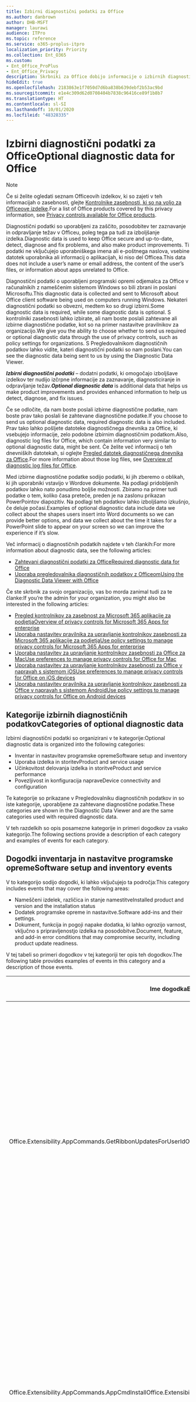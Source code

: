 ```yaml
---
title: Izbirni diagnostični podatki za Office
ms.author: danbrown
author: DHB-MSFT
manager: laurawi
audience: ITPro
ms.topic: reference
ms.service: o365-proplus-itpro
localization_priority: Priority
ms.collection: Ent_O365
ms.custom:
- Ent_Office_ProPlus
- Ent_Office_Privacy
description: Skrbniki za Office dobijo informacije o izbirnih diagnostičnih podatkih v Officeu, vključno z nekaterimi primeri dogodkov.
hideEdit: true
ms.openlocfilehash: 2183863e1f7050d7d6ba838b639debf2b53ac9bd
ms.sourcegitcommit: e1e4c309d62d0708404b7838c96416ce89f1b8b7
ms.translationtype: HT
ms.contentlocale: sl-SI
ms.lasthandoff: 10/01/2020
ms.locfileid: "48328335"
---
```

# <a name="optional-diagnostic-data-for-office"></a><span data-ttu-id="27247-103">Izbirni diagnostični podatki za Office</span><span class="sxs-lookup"><span data-stu-id="27247-103">Optional diagnostic data for Office</span></span>

> [!NOTE]
> <span data-ttu-id="27247-104">Če si želite ogledati seznam Officeovih izdelkov, ki so zajeti v teh informacijah o zasebnosti, glejte [Kontrolnike zasebnosti, ki so na voljo za Officeove izdelke](products-versions-privacy-controls.md).</span><span class="sxs-lookup"><span data-stu-id="27247-104">For a list of Office products covered by this privacy information, see [Privacy controls available for Office products](products-versions-privacy-controls.md).</span></span>

<span data-ttu-id="27247-105">Diagnostični podatki so uporabljeni za zaščito, posodobitev ter zaznavanje in odpravljanje težav v Officeu, poleg tega pa tudi za izboljšanje izdelka.</span><span class="sxs-lookup"><span data-stu-id="27247-105">Diagnostic data is used to keep Office secure and up-to-date, detect, diagnose and fix problems, and also make product improvements.</span></span> <span data-ttu-id="27247-106">Ti podatki ne vključujejo uporabniškega imena ali e-poštnega naslova, vsebine datotek uporabnika ali informacij o aplikacijah, ki niso del Officea.</span><span class="sxs-lookup"><span data-stu-id="27247-106">This data does not include a user’s name or email address, the content of the user’s files, or information about apps unrelated to Office.</span></span>

<span data-ttu-id="27247-107">Diagnostični podatki o uporabljeni programski opremi odjemalca za Office v računalnikih z nameščenim sistemom Windows so bili zbrani in poslani Microsoftu.</span><span class="sxs-lookup"><span data-stu-id="27247-107">This diagnostic data is collected and sent to Microsoft about Office client software being used on computers running Windows.</span></span> <span data-ttu-id="27247-108">Nekateri diagnostični podatki so obvezni, medtem ko so drugi izbirni.</span><span class="sxs-lookup"><span data-stu-id="27247-108">Some diagnostic data is required, while some diagnostic data is optional.</span></span> <span data-ttu-id="27247-109">S kontrolniki zasebnosti lahko izbirate, ali nam boste poslali zahtevane ali izbirne diagnostične podatke, kot so na primer nastavitve pravilnikov za organizacijo.</span><span class="sxs-lookup"><span data-stu-id="27247-109">We give you the ability to choose whether to send us required or optional diagnostic data through the use of privacy controls, such as policy settings for organizations.</span></span> <span data-ttu-id="27247-110">S Pregledovalnikom diagnostičnih podatkov lahko vidite, kateri diagnostični podatki so nam poslani.</span><span class="sxs-lookup"><span data-stu-id="27247-110">You can see the diagnostic data being sent to us by using the Diagnostic Data Viewer.</span></span>

<span data-ttu-id="27247-111">***Izbirni diagnostični podatki*** – dodatni podatki, ki omogočajo izboljšave izdelkov ter nudijo izčrpne informacije za zaznavanje, diagnosticiranje in odpravljanje težav.</span><span class="sxs-lookup"><span data-stu-id="27247-111">***Optional diagnostic data*** is additional data that helps us make product improvements and provides enhanced information to help us detect, diagnose, and fix issues.</span></span>

<span data-ttu-id="27247-112">Če se odločite, da nam boste poslali izbirne diagnostične podatke, nam boste prav tako poslali še zahtevane diagnostične podatke.</span><span class="sxs-lookup"><span data-stu-id="27247-112">If you choose to send us optional diagnostic data, required diagnostic data is also included.</span></span> <span data-ttu-id="27247-113">Prav tako lahko pošljete datoteke diagnostičnega dnevnika za Office, ki vsebujejo informacije, zelo podobne izbirnim diagnostičnim podatkom.</span><span class="sxs-lookup"><span data-stu-id="27247-113">Also, diagnostic log files for Office, which contain information very similar to optional diagnostic data, might be sent.</span></span> <span data-ttu-id="27247-114">Če želite več informacij o teh dnevniških datotekah, si oglejte [Pregled datotek diagnostičnega dnevnika za Office](https://support.microsoft.com/office/fba86aac-70dc-4858-ae1f-ec2034346cdf).</span><span class="sxs-lookup"><span data-stu-id="27247-114">For more information about those log files, see [Overview of diagnostic log files for Office](https://support.microsoft.com/office/fba86aac-70dc-4858-ae1f-ec2034346cdf).</span></span>

<span data-ttu-id="27247-115">Med izbirne diagnostične podatke sodijo podatki, ki jih zberemo o oblikah, ki jih uporabniki vstavijo v Wordove dokumente. Na podlagi pridobljenih podatkov lahko nato ponudimo boljše možnosti. Zbiramo na primer tudi podatke o tem, koliko časa preteče, preden je na zaslonu prikazan PowerPointov diapozitiv. Na podlagi teh podatkov lahko izboljšamo izkušnjo, če deluje počasi.</span><span class="sxs-lookup"><span data-stu-id="27247-115">Examples of optional diagnostic data include data we collect about the shapes users insert into Word documents so we can provide better options, and data we collect about the time it takes for a PowerPoint slide to appear on your screen so we can improve the experience if it’s slow.</span></span>

<span data-ttu-id="27247-116">Več informacij o diagnostičnih podatkih najdete v teh člankih:</span><span class="sxs-lookup"><span data-stu-id="27247-116">For more information about diagnostic data, see the following articles:</span></span>

- [<span data-ttu-id="27247-117">Zahtevani diagnostični podatki za Office</span><span class="sxs-lookup"><span data-stu-id="27247-117">Required diagnostic data for Office</span></span>](required-diagnostic-data.md)
- [<span data-ttu-id="27247-118">Uporaba pregledovalnika diagnostičnih podatkov z Officeom</span><span class="sxs-lookup"><span data-stu-id="27247-118">Using the Diagnostic Data Viewer with Office</span></span>](https://support.microsoft.com/office/cf761ce9-d805-4c60-a339-4e07f3182855)

<span data-ttu-id="27247-119">Če ste skrbnik za svojo organizacijo, vas bo morda zanimal tudi za te članke:</span><span class="sxs-lookup"><span data-stu-id="27247-119">If you’re the admin for your organization, you might also be interested in the following articles:</span></span>

- [<span data-ttu-id="27247-120">Pregled kontrolnikov za zasebnost za Microsoft 365 aplikacije za podjetja</span><span class="sxs-lookup"><span data-stu-id="27247-120">Overview of privacy controls for Microsoft 365 Apps for enterprise</span></span>](overview-privacy-controls.md)
- [<span data-ttu-id="27247-121">Uporaba nastavitev pravilnika za upravljanje kontrolnikov zasebnosti za Microsoft 365 aplikacije za podjetja</span><span class="sxs-lookup"><span data-stu-id="27247-121">Use policy settings to manage privacy controls for Microsoft 365 Apps for enterprise</span></span>](manage-privacy-controls.md)
- [<span data-ttu-id="27247-122">Uporaba nastavitev za upravljanje kontrolnikov zasebnosti za Office za Mac</span><span class="sxs-lookup"><span data-stu-id="27247-122">Use preferences to manage privacy controls for Office for Mac</span></span>](mac-privacy-preferences.md)
- [<span data-ttu-id="27247-123">Uporaba nastavitev za upravljanje kontrolnikov zasebnosti za Office v napravah s sistemom iOS</span><span class="sxs-lookup"><span data-stu-id="27247-123">Use preferences to manage privacy controls for Office on iOS devices</span></span>](ios-privacy-preferences.md)
- [<span data-ttu-id="27247-124">Uporaba nastavitev pravilnika za upravljanje kontrolnikov zasebnosti za Office v napravah s sistemom Android</span><span class="sxs-lookup"><span data-stu-id="27247-124">Use policy settings to manage privacy controls for Office on Android devices</span></span>](android-privacy-controls.md)

## <a name="categories-of-optional-diagnostic-data"></a><span data-ttu-id="27247-125">Kategorije izbirnih diagnostičnih podatkov</span><span class="sxs-lookup"><span data-stu-id="27247-125">Categories of optional diagnostic data</span></span>

<span data-ttu-id="27247-126">Izbirni diagnostični podatki so organizirani v te kategorije:</span><span class="sxs-lookup"><span data-stu-id="27247-126">Optional diagnostic data is organized into the following categories:</span></span>

- <span data-ttu-id="27247-127">Inventar in nastavitev programske opreme</span><span class="sxs-lookup"><span data-stu-id="27247-127">Software setup and inventory</span></span>
- <span data-ttu-id="27247-128">Uporaba izdelka in storitev</span><span class="sxs-lookup"><span data-stu-id="27247-128">Product and service usage</span></span>
- <span data-ttu-id="27247-129">Učinkovitost delovanja izdelka in storitve</span><span class="sxs-lookup"><span data-stu-id="27247-129">Product and service performance</span></span>
- <span data-ttu-id="27247-130">Povezljivost in konfiguracija naprave</span><span class="sxs-lookup"><span data-stu-id="27247-130">Device connectivity and configuration</span></span>

<span data-ttu-id="27247-131">Te kategorije so prikazane v Pregledovalniku diagnostičnih podatkov in so iste kategorije, uporabljene za zahtevane diagnostične podatke.</span><span class="sxs-lookup"><span data-stu-id="27247-131">These categories are shown in the Diagnostic Data Viewer and are the same categories used with required diagnostic data.</span></span>

<span data-ttu-id="27247-132">V teh razdelkih so opis posamezne kategorije in primeri dogodkov za vsako kategorijo.</span><span class="sxs-lookup"><span data-stu-id="27247-132">The following sections provide a description of each category and examples of events for each category.</span></span>

## <a name="software-setup-and-inventory-events"></a><span data-ttu-id="27247-133">Dogodki inventarja in nastavitve programske opreme</span><span class="sxs-lookup"><span data-stu-id="27247-133">Software setup and inventory events</span></span>

<span data-ttu-id="27247-134">V to kategorijo sodijo dogodki, ki lahko vključujejo ta področja:</span><span class="sxs-lookup"><span data-stu-id="27247-134">This category includes events that may cover the following areas:</span></span>

- <span data-ttu-id="27247-135">Nameščeni izdelek, različica in stanje namestitve</span><span class="sxs-lookup"><span data-stu-id="27247-135">Installed product and version and the installation status</span></span>
- <span data-ttu-id="27247-136">Dodatek programske opreme in nastavitve.</span><span class="sxs-lookup"><span data-stu-id="27247-136">Software add-ins and their settings.</span></span>
- <span data-ttu-id="27247-137">Dokument, funkcija in pogoji napake dodatka, ki lahko ogrozijo varnost, vključno s pripravljenostjo izdelka na posodobitve.</span><span class="sxs-lookup"><span data-stu-id="27247-137">Document, feature, and add-in error conditions that may compromise security, including product update readiness.</span></span>

<span data-ttu-id="27247-138">V tej tabeli so primeri dogodkov v tej kategoriji ter opis teh dogodkov.</span><span class="sxs-lookup"><span data-stu-id="27247-138">The following table provides examples of events in this category and a description of those events.</span></span>

| <span data-ttu-id="27247-139">**Ime dogodka**</span><span class="sxs-lookup"><span data-stu-id="27247-139">**Event name**</span></span>   | <span data-ttu-id="27247-140">**Opis dogodka**</span><span class="sxs-lookup"><span data-stu-id="27247-140">**Event description**</span></span>  |
| ---- | ---- |
| <span data-ttu-id="27247-141">Office.Extensibility.AppCommands.GetRibbonUpdatesForUserId</span><span class="sxs-lookup"><span data-stu-id="27247-141">Office.Extensibility.AppCommands.GetRibbonUpdatesForUserId</span></span> | <span data-ttu-id="27247-142">Ta dogodek označuje, ali Word uspešno posodobi trak v Wordovem uporabniškem vmesniku, ko uporabnik spremeni svojo identiteto.</span><span class="sxs-lookup"><span data-stu-id="27247-142">This event indicates whether Word successfully updates the Ribbon in the Word User Interface when the user changes their identity.</span></span> <span data-ttu-id="27247-143">S tem dogodkom zaznamo napačne nastavitve in druge težave, ki lahko vplivajo na Officeov uporabniški vmesnik.</span><span class="sxs-lookup"><span data-stu-id="27247-143">We use this event to detect incorrect setup and other issues that would affect the Office user interface.</span></span> |
| <span data-ttu-id="27247-144">Office.Extensibility.AppCommands.AppCmdInstall</span><span class="sxs-lookup"><span data-stu-id="27247-144">Office.Extensibility.AppCommands.AppCmdInstall</span></span>   | <span data-ttu-id="27247-145">V tem dogodku so informacije o Officeovem dodatku, ki ga je uporabnik namestil, vključno z ID-jem aplikacije, graditvijo in različico operacijskega sistema, uspehom namestitve ter trajanjem namestitve.</span><span class="sxs-lookup"><span data-stu-id="27247-145">This event provides information about the Office add-in that the user has installed, including app ID, operating system build and version, success of installation, and duration of install.</span></span>  |

## <a name="product-and-service-usage-events"></a><span data-ttu-id="27247-146">Dogodki uporabe izdelka in storitve</span><span class="sxs-lookup"><span data-stu-id="27247-146">Product and service usage events</span></span>

<span data-ttu-id="27247-147">V to kategorijo sodijo dogodki, ki lahko vključujejo ta področja:</span><span class="sxs-lookup"><span data-stu-id="27247-147">This category includes events that may cover the following areas:</span></span>

- <span data-ttu-id="27247-148">Uspešnost delovanja aplikacije.</span><span class="sxs-lookup"><span data-stu-id="27247-148">Success of application functionality.</span></span> <span data-ttu-id="27247-149">Omejeno na odpiranje in zapiranje aplikacije in dokumentov, urejanje datoteke ter skupna raba datoteke (sodelovanje).</span><span class="sxs-lookup"><span data-stu-id="27247-149">Limited to opening and closing of the application and documents, file editing, and file sharing (collaboration).</span></span>
- <span data-ttu-id="27247-150">Določanje, ali je prišlo do specifičnih dogodkov funkcije, kot sta zagon ali zaustavitev, in funkcije, ki se izvaja.</span><span class="sxs-lookup"><span data-stu-id="27247-150">Determination if specific feature events have occurred, such as start or stop, and if feature is running.</span></span>
- <span data-ttu-id="27247-151">Officeove funkcije dostopnosti</span><span class="sxs-lookup"><span data-stu-id="27247-151">Office accessibility features</span></span>

<span data-ttu-id="27247-152">V tej tabeli so primeri dogodkov v tej kategoriji ter opis teh dogodkov.</span><span class="sxs-lookup"><span data-stu-id="27247-152">The following table provides examples of events in this category and a description of those events.</span></span>

| <span data-ttu-id="27247-153">**Ime dogodka**</span><span class="sxs-lookup"><span data-stu-id="27247-153">**Event name**</span></span>   | <span data-ttu-id="27247-154">**Opis dogodka**</span><span class="sxs-lookup"><span data-stu-id="27247-154">**Event description**</span></span>  |
| ------ | ------- |
| <span data-ttu-id="27247-155">Office.Word.Commanding.Highlight</span><span class="sxs-lookup"><span data-stu-id="27247-155">Office.Word.Commanding.Highlight</span></span>  | <span data-ttu-id="27247-156">Ta dogodek označuje, ali je Word izvedel ukaz za označevanje besedila.</span><span class="sxs-lookup"><span data-stu-id="27247-156">This event indicates Word has executed the command to highlight text.</span></span> <span data-ttu-id="27247-157">S tem dogodkom zaznamo napake v ukazu za označevanje besedila.</span><span class="sxs-lookup"><span data-stu-id="27247-157">We use this event to detect errors in the text-highlight command.</span></span>  |
| <span data-ttu-id="27247-158">Office.Translator.AddInLoaded</span><span class="sxs-lookup"><span data-stu-id="27247-158">Office.Translator.AddInLoaded</span></span>   | <span data-ttu-id="27247-159">Signal obveščanja o izvajanju programa, ki označuje, da je bila funkcija prevajalca uspešno naložena in upodobljena.</span><span class="sxs-lookup"><span data-stu-id="27247-159">A heartbeat to indicate that the translator feature has been loaded and rendered successfully.</span></span>  |
| <span data-ttu-id="27247-160">Office.Graphics.GVizInsertShape</span><span class="sxs-lookup"><span data-stu-id="27247-160">Office.Graphics.GVizInsertShape</span></span> |<span data-ttu-id="27247-161">Spremlja uporabo funkcije »Vstavi obliko« v Wordu, poleg tega pa poroča podrobnosti o vrstah oblik, ki so vstavljene, in iz katerega vira so pridobljene.</span><span class="sxs-lookup"><span data-stu-id="27247-161">Tracks the usage of the Insert Shape feature in Word and also reports details of types of shapes inserted and from which source.</span></span>| 
| <span data-ttu-id="27247-162">Office.PowerPoint.PPT.Desktop.SummaryZoomInsertionRule</span><span class="sxs-lookup"><span data-stu-id="27247-162">Office.PowerPoint.PPT.Desktop.SummaryZoomInsertionRule</span></span>   | <span data-ttu-id="27247-163">Ta element določa, ali so v dokumentu razdelki, ko uporabnik vstavlja zumiranje povzetka, in ali uporabnik izbriše obstoječe razdelke.</span><span class="sxs-lookup"><span data-stu-id="27247-163">This event determines if there are any sections present in a document when the user is inserting Summary Zoom and if the user chooses to delete existing sections.</span></span> |
| <span data-ttu-id="27247-164">Office.Security.SecureReaderHost.ProtectedViewValidation</span><span class="sxs-lookup"><span data-stu-id="27247-164">Office.Security.SecureReaderHost.ProtectedViewValidation</span></span> | <span data-ttu-id="27247-165">Spremlja, kdaj in zakaj je datoteka odprta v zaščitenem pogledu.</span><span class="sxs-lookup"><span data-stu-id="27247-165">Tracks when and why a file is opened in Protected View.</span></span> <span data-ttu-id="27247-166">Uporabljeno za diagnosticiranje pogojev, zaradi katerih zaščiteni pogled morda ni pravilno sprožen. Na ta način je zagotovljeno pravilno delovanje funkcije.</span><span class="sxs-lookup"><span data-stu-id="27247-166">Used to diagnose conditions where Protected View may not be correctly triggered to ensure the feature is working properly.</span></span> |

## <a name="product-and-service-performance-events"></a><span data-ttu-id="27247-167">Dogodki delovanja izdelka in storitve</span><span class="sxs-lookup"><span data-stu-id="27247-167">Product and service performance events</span></span>

<span data-ttu-id="27247-168">V to kategorijo sodijo dogodki, ki lahko vključujejo ta področja:</span><span class="sxs-lookup"><span data-stu-id="27247-168">This category includes events that may cover the following areas:</span></span>

- <span data-ttu-id="27247-169">Obstaja nepričakovana aplikacija (se zruši) in stanje te aplikacije, ko pride do tega.</span><span class="sxs-lookup"><span data-stu-id="27247-169">Unexpected application exits (crashes) and the state of the application when that happens.</span></span>
- <span data-ttu-id="27247-170">Slab odzivni čas ali slaba učinkovitost za scenarije, kot sta zagon aplikacije ali odpiranje datoteke.</span><span class="sxs-lookup"><span data-stu-id="27247-170">Poor response time or performance for scenarios such as application start up or opening a file.</span></span>
- <span data-ttu-id="27247-171">Napake v delovanju funkcije ali uporabniške izkušnje.</span><span class="sxs-lookup"><span data-stu-id="27247-171">Errors in functionality of a feature or user experience.</span></span>

<span data-ttu-id="27247-172">V tej tabeli so primeri dogodkov v tej kategoriji ter opis teh dogodkov.</span><span class="sxs-lookup"><span data-stu-id="27247-172">The following table provides examples of events in this category and a description of those events.</span></span>

| <span data-ttu-id="27247-173">**Ime dogodka**</span><span class="sxs-lookup"><span data-stu-id="27247-173">**Event name**</span></span>    | <span data-ttu-id="27247-174">**Opis dogodka**</span><span class="sxs-lookup"><span data-stu-id="27247-174">**Event description**</span></span>   |
| --------------- | -------------- |
| <span data-ttu-id="27247-175">Office.Word.Word.CoreSaveTime100ns</span><span class="sxs-lookup"><span data-stu-id="27247-175">Office.Word.Word.CoreSaveTime100ns</span></span>     | <span data-ttu-id="27247-176">Ta dogodek zabeleži podatke o učinkovitosti dejanja shranjevanja dokumenta v Wordu.</span><span class="sxs-lookup"><span data-stu-id="27247-176">This event logs the performance of a document save activity by Word.</span></span> <span data-ttu-id="27247-177">S tem dogodkom zaznamo napake in težave z učinkovitostjo delovanja v dejavnosti shranjevanja dokumenta v Wordu.</span><span class="sxs-lookup"><span data-stu-id="27247-177">We use this event to detect errors and performance issues in the Word save document activity.</span></span>|
| <span data-ttu-id="27247-178">Office.Identity.SignInForWamAccountAad</span><span class="sxs-lookup"><span data-stu-id="27247-178">Office.Identity.SignInForWamAccountAad</span></span>  | <span data-ttu-id="27247-179">Ta dogodek je poslan, ko je uporabnik vpisan v račun storitve Azure Active Directory s knjižnico Web Account Manager (WAM).</span><span class="sxs-lookup"><span data-stu-id="27247-179">This event is sent when a user is signed in to an Azure Active Directory account with Web Account Manager (WAM) library.</span></span> <span data-ttu-id="27247-180">Ta dogodek pošlje metapodatke, kot so ime aplikacije, različica aplikacije in koda napake, če dogodek ni uspel.</span><span class="sxs-lookup"><span data-stu-id="27247-180">This event sends metadata such as AppName, AppVersion, and ErrorCode if the event failed.</span></span> |
| <span data-ttu-id="27247-181">Office.PowerPoint.PPT.Desktop.FileOpen.FirstSlideMasterThumbnailRenderTime</span><span class="sxs-lookup"><span data-stu-id="27247-181">Office.PowerPoint.PPT.Desktop.FileOpen.FirstSlideMasterThumbnailRenderTime</span></span> | <span data-ttu-id="27247-182">Ta dogodek zbere podatke o času, potrebnem za upodobitev prve sličice matrice v PowerPointu.</span><span class="sxs-lookup"><span data-stu-id="27247-182">This event collects the length of time it takes to render the first slide master thumbnail in PowerPoint.</span></span>  |
| <span data-ttu-id="27247-183">Office.Extensibility.Diagnostics</span><span class="sxs-lookup"><span data-stu-id="27247-183">Office.Extensibility.Diagnostics</span></span>   | <span data-ttu-id="27247-184">Ta dogodek nudi splošne diagnostične informacije za Officeove dodatke, kot so poročila o zrušitvi, za odpravljanje napak.</span><span class="sxs-lookup"><span data-stu-id="27247-184">This event provides general diagnostic information for Office add-ins, such as crash reports for debugging.</span></span>|

## <a name="device-connectivity-and-configuration-events"></a><span data-ttu-id="27247-185">Dogodki povezljivosti in konfiguracije naprave</span><span class="sxs-lookup"><span data-stu-id="27247-185">Device connectivity and configuration events</span></span>

<span data-ttu-id="27247-186">V to kategorijo sodijo dogodki, ki lahko vključujejo ta področja:</span><span class="sxs-lookup"><span data-stu-id="27247-186">This category includes events that may cover the following areas:</span></span>

- <span data-ttu-id="27247-187">Stanje omrežne povezave in nastavitve naprave, kot je pomnilnik.</span><span class="sxs-lookup"><span data-stu-id="27247-187">Network connection state and device settings, such as memory.</span></span>

<span data-ttu-id="27247-188">V tej tabeli so primeri dogodkov v tej kategoriji ter opis teh dogodkov.</span><span class="sxs-lookup"><span data-stu-id="27247-188">The following table provides examples of events in this category and a description of those events.</span></span>

| <span data-ttu-id="27247-189">**Ime dogodka**</span><span class="sxs-lookup"><span data-stu-id="27247-189">**Event name**</span></span>                    | <span data-ttu-id="27247-190">**Opis dogodka**</span><span class="sxs-lookup"><span data-stu-id="27247-190">**Event description**</span></span>                                                                                                                                                     |
| ------ | ----- |
| <span data-ttu-id="27247-191">Office.Graphics.ArtViewValidate</span><span class="sxs-lookup"><span data-stu-id="27247-191">Office.Graphics.ArtViewValidate</span></span> | <span data-ttu-id="27247-192">Ta dogodek zabeleži preverjanje rezultatov pogleda grafike, ki podpira uporabniški vmesnik grafike.</span><span class="sxs-lookup"><span data-stu-id="27247-192">This event logs validation the results of Graphics View that supports Graphics User Interface.</span></span> <span data-ttu-id="27247-193">Z dogodkom zberemo podatke o uporabi in napakah pri upodabljanju grafike.</span><span class="sxs-lookup"><span data-stu-id="27247-193">We use the event to collect usage and error data about graphics rendering.</span></span> |
| <span data-ttu-id="27247-194">Office.Graphics.ARCExceptionScope</span><span class="sxs-lookup"><span data-stu-id="27247-194">Office.Graphics.ARCExceptionScope</span></span> | <span data-ttu-id="27247-195">Ta dogodek spremlja napake upodabljanja, ki prihajajo iz mehanizma za upodabljanje.</span><span class="sxs-lookup"><span data-stu-id="27247-195">This event tracks rendering failures coming from the rendering engine.</span></span> |
| <span data-ttu-id="27247-196">Office.Extensibility.ODPLatency</span><span class="sxs-lookup"><span data-stu-id="27247-196">Office.Extensibility.ODPLatency</span></span>   | <span data-ttu-id="27247-197">Ta dogodek nudi informacije o povezavi in hitrosti uporabnikovega omrežja.</span><span class="sxs-lookup"><span data-stu-id="27247-197">This event provides information about the user’s network connection and speed.</span></span>     |
